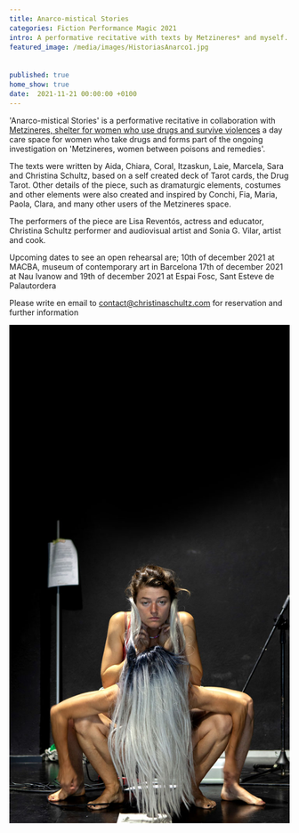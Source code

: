 ```yaml
---
title: Anarco-mistical Stories
categories: Fiction Performance Magic 2021
intro: A performative recitative with texts by Metzineres* and myself.
featured_image: /media/images/HistoriasAnarco1.jpg


published: true
home_show: true
date:  2021-11-21 00:00:00 +0100
---
```

'Anarco-mistical Stories' is a performative recitative in collaboration with [Metzineres, shelter for women who use drugs and survive violences](http://metzineres.net/) a day care space for women who take drugs and forms part of the ongoing investigation on 'Metzineres, women between poisons and remedies'.

The texts were written by Aida, Chiara, Coral, Itzaskun, Laie, Marcela, Sara and Christina Schultz, based on a self created deck of Tarot cards, the Drug Tarot.
Other details of the piece, such as dramaturgic elements, costumes and other elements were also created and inspired by Conchi, Fia, Maria, Paola, Clara, and many other users of the Metzineres space.

The performers of the piece are Lisa Reventós, actress and educator, Christina Schultz performer and audiovisual artist and Sonia G. Vilar, artist and cook.

Upcoming dates to see an open rehearsal are;
10th of december 2021 at MACBA, museum of contemporary art in Barcelona
17th of december 2021 at Nau Ivanow and
19th of december 2021 at Espai Fosc, Sant Esteve de Palautordera

Please write en email to contact@christinaschultz.com for reservation and further information

![image](/media/images/HistoriasAnarco.jpg)

